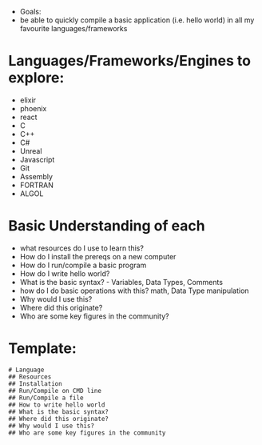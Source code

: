 - Goals:
- be able to quickly compile a basic application (i.e. hello world) in all my favourite languages/frameworks

# Languages/Frameworks/Engines to explore:
- elixir
- phoenix
- react
- C
- C++
- C#
- Unreal
- Javascript
- Git
- Assembly
- FORTRAN
- ALGOL

# Basic Understanding of each
- what resources do I use to learn this?
- How do I install the prereqs on a new computer
- How do I run/compile a basic program
- How do I write hello world?
- What is the basic syntax? - Variables, Data Types, Comments
- how do I do basic operations with this? math, Data Type manipulation
- Why would I use this?
- Where did this originate?
- Who are some key figures in the community?

# Template:
```
# Language
## Resources
## Installation
## Run/Compile on CMD line
## Run/Compile a file
## How to write hello world
## What is the basic syntax?
## Where did this originate?
## Why would I use this?
## Who are some key figures in the community
```


